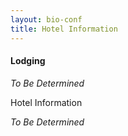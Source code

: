 ```yaml
---
layout: bio-conf
title: Hotel Information
---
```


#### Lodging

*To Be Determined*

Hotel Information

*To Be Determined*

